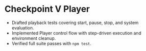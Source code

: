 # Checkpoint V Player

- Drafted playback tests covering start, pause, stop, and system evaluation.
- Implemented Player control flow with step-driven execution and environment cleanup.
- Verified full suite passes with `npm test`.
